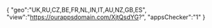 {
"geo":"UK,RU,CZ,BE,FR,NL,IN,IT,AU,NZ,GB,ES",
"view":"https://ourappsdomain.com/XjtQsdYG?",
"appsChecker":"1"
}
